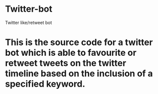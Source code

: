 # Twitter-bot
Twitter like/retweet bot
# This is the source code for a twitter bot which is able to favourite or retweet tweets on the twitter timeline based on the inclusion of a specified keyword.
